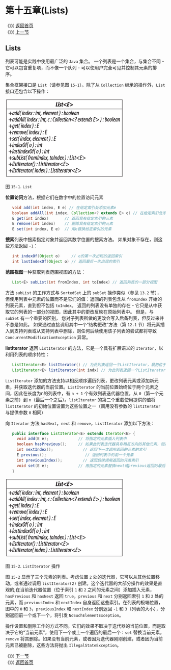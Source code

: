 # 第十五章\(Lists\)

《《《 [返回首页](../../)   
 《《《 [上一节](../di-shi-si-zhang-queues/14.5-bi-jiao-dui-lie-shi-xian.md)

## Lists

列表可能是实践中使用最广泛的 `Java` 集合。 一个列表是一个集合，与集合不同 - 它可以包含重复项，而不像一个队列 - 可以使用户完全可见并控制其元素的排序。

集合框架接口是 `List`（请参见图 `15-1`）。除了从 `Collection` 继承的操作外，`List` 接口还包含以下操作：

![](../../.gitbook/assets/15_1.png)

图 `15-1`. `List`

**位置访问**方法，根据它们在数字中的位置访问元素

```java
   void add(int index, E e) // 在给定索引处添加元素e
   boolean addAll(int index, Collection<? extends E> c) // 在给定索引处添加c的内容
   E get(int index)       // 返回具有给定索引的元素
   E remove(int index)    // 删除具有给定索引的元素
   E set(int index, E e)  // 用e替换给定索引的元素
```

**搜索**列表中搜索指定对象并返回其数字位置的搜索方法。 如果对象不存在，则这些方法返回 `-1`：

```java
   int indexOf(Object o)     // o的第一次出现的返回索引
   int lastIndexOf(Object o) // 返回最后一次出现的索引
```

**范围视图**一种获取列表范围视图的方法：

```java
   List<E> subList(int fromIndex, int toIndex) // 返回列表的一部分视图
```

方法 `subList` 的工作方式与 `SortedSet` 上的 `subSet` 操作类似（参见 `13.2` 节），但使用列表中元素的位置而不是它们的值：返回的列表包含从 `fromIndex` 开始的列表元素，直到但不包括 `toIndex`。 返回的列表没有单独的存在 - 它只是从中获取它的列表的一部分的视图，因此其中的更改反映在原始列表中。 但是，与 `subSet` 有一个重要的区别， 您对子列表所做的更改会写入后备列表，但反过来并不总是如此。 如果通过直接调用其中一个“结构更改”方法（第 `12.1` 节）将元素插入到支持列表或从支持列表中删除，则任何后续使用该子列表的尝试都将导致 `ConcurrentModificationException` 异常。

**listIterator** 返回 `ListIterator` 的方法，它是一个具有扩展语义的 `Iterator`，以利用列表的顺序特性：

```java
   ListIterator<E> listIterator() // 为此列表返回一个ListIterator，最初位于索引0处
   ListIterator<E> listIterator(int indx) // 为此列表返回一个ListIterator，最初位于index indx
```

`ListIterator` 添加的方法支持以相反顺序遍历列表，更改列表元素或添加新元素，并获取迭代器的当前位置。`ListIterator` 的当前位置始终位于两个元素之间，因此在长度为n的列表中，有 `n + 1` 个有效列表迭代器位置，从 `0`（第一个元素之前）到 `n`（最后一个之后）。`listIterator` 的第二个重载使用提供的值将 `listIterator` 的初始位置设置为这些位置之一（调用没有参数的 `listIterator` 与提供参数 `0` 相同）

向 `Iterator` 方法 `hasNext`，`next` 和 `remove`，`ListIterator` 添加以下方法：

```java
   public interface ListIterator<E> extends Iterator<E> {
     void add(E e);             // 将指定的元素插入列表中
     boolean hasPrevious();     // 如果此列表迭代器具有相反方向的其他元素，则返回true
     int nextIndex();             // 返回下一次调用返回的元素的索引
     E previous();                 // 返回列表中的前一个元素
     int previousIndex();         // 返回后续调用返回的元素索引
     void set(E e);             // 用指定的元素替换next或previous返回的最后一个元素
   }
```

![](../../.gitbook/assets/15_1%20%281%29.png)

图 `15-2`. `ListIterator` 操作

图 `15-2` 显示了三个元素的列表。考虑位置 `2` 处的迭代器，它可以从其他位置移动，或者通过调用 `listIterator(2)` 创建。这个迭代器的大部分操作的效果是直观的;在当前迭代器位置（位于索引 `1` 和 `2` 之间的元素之间）添加插入元素，`hasPrevious` 和 `hasNext` 返回 `true`，`previous` 和 `next` 分别返回索引 `1` 和 `2` 处的元素，而 `previousIndex` 和 `nextIndex` 自身返回这些索引。在列表的极端位置，图中的 `0` 和 `3`，`previousIndex` 和 `nextIndex` 分别返回 `-1` 和 `3`（列表的大小），分别返回前一个或下一个，将引发 `NoSuchElementException`。

操作设置和删除工作的方式不同。它们的效果不取决于迭代器的当前位置，而是取决于它的“当前元素”，使用下一个或上一个遍历的最后一个：`set` 替换当前元素，`remove` 将其删除。如果没有当前元素，或者因为迭代器刚刚创建，或者因为当前元素已被删除，这些方法将抛出 `IllegalStateException`。

《《《 [下一节](15.1-shi-yong-list-de-fang-fa.md)   
 《《《 [返回首页](../../)

